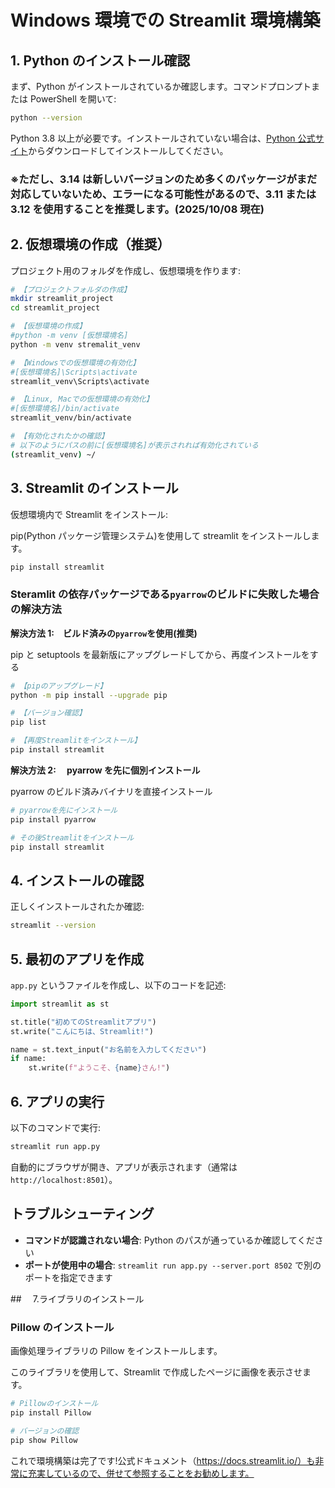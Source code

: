 # Windows 環境での Streamlit 環境構築

## 1. Python のインストール確認

まず、Python がインストールされているか確認します。コマンドプロンプトまたは PowerShell を開いて:

```bash
python --version
```

Python 3.8 以上が必要です。インストールされていない場合は、[Python 公式サイト](https://www.python.org/downloads/)からダウンロードしてインストールしてください。

### ※ただし、3.14 は新しいバージョンのため多くのパッケージがまだ対応していないため、エラーになる可能性があるので、3.11 または 3.12 を使用することを推奨します。(2025/10/08 現在)

## 2. 仮想環境の作成（推奨）

プロジェクト用のフォルダを作成し、仮想環境を作ります:

```bash
# 【プロジェクトフォルダの作成】
mkdir streamlit_project
cd streamlit_project

# 【仮想環境の作成】
#python -m venv [仮想環境名]
python -m venv stremalit_venv

# 【Windowsでの仮想環境の有効化】
#[仮想環境名]\Scripts\activate
streamlit_venv\Scripts\activate

# 【Linux, Macでの仮想環境の有効化】
#[仮想環境名]/bin/activate
streamlit_venv/bin/activate

# 【有効化されたかの確認】
# 以下のようにパスの前に[仮想環境名]が表示されれば有効化されている
(streamlit_venv) ~/
```

## 3. Streamlit のインストール

仮想環境内で Streamlit をインストール:

pip(Python パッケージ管理システム)を使用して streamlit をインストールします。

```bash
pip install streamlit
```

### Steramlit の依存パッケージである`pyarrow`のビルドに失敗した場合の解決方法

**解決方法 1:　ビルド済みの`pyarrow`を使用(推奨)**

pip と setuptools を最新版にアップグレードしてから、再度インストールをする

```bash
# 【pipのアップグレード】
python -m pip install --upgrade pip

# 【バージョン確認】
pip list

# 【再度Streamlitをインストール】
pip install streamlit
```

**解決方法 2:　 pyarrow を先に個別インストール**

pyarrow のビルド済みバイナリを直接インストール

```bash
# pyarrowを先にインストール
pip install pyarrow

# その後Streamlitをインストール
pip install streamlit
```

## 4. インストールの確認

正しくインストールされたか確認:

```bash
streamlit --version
```

## 5. 最初のアプリを作成

`app.py` というファイルを作成し、以下のコードを記述:

```python
import streamlit as st

st.title("初めてのStreamlitアプリ")
st.write("こんにちは、Streamlit!")

name = st.text_input("お名前を入力してください")
if name:
    st.write(f"ようこそ、{name}さん!")
```

## 6. アプリの実行

以下のコマンドで実行:

```bash
streamlit run app.py
```

自動的にブラウザが開き、アプリが表示されます（通常は `http://localhost:8501`）。

## トラブルシューティング

- **コマンドが認識されない場合**: Python のパスが通っているか確認してください
- **ポートが使用中の場合**: `streamlit run app.py --server.port 8502` で別のポートを指定できます

##　 7.ライブラリのインストール

### Pillow のインストール

画像処理ライブラリの Pillow をインストールします。

このライブラリを使用して、Streamlit で作成したページに画像を表示させます。

```bash
# Pillowのインストール
pip install Pillow

# バージョンの確認
pip show Pillow
```

これで環境構築は完了です!公式ドキュメント（https://docs.streamlit.io/）も非常に充実しているので、併せて参照することをお勧めします。
